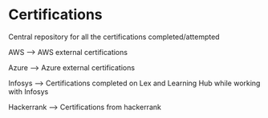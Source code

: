 # Certifications
Central repository for all the certifications completed/attempted


AWS --> AWS external certifications


Azure --> Azure external certifications


Infosys --> Certifications completed on Lex and Learning Hub while working with Infosys


Hackerrank --> Certifications from hackerrank 
